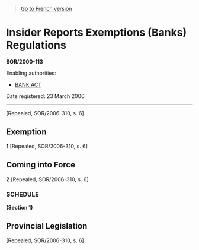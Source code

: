 > [Go to French version](/fr/Règlements/Décrets,%20ordonnances%20et%20règlements%20statutaires/2000/113.md)

# Insider Reports Exemptions (Banks) Regulations

**SOR/2000-113**

Enabling authorities: 
- [BANK ACT](/en/Acts/Statutes%20of%20Canada/1991/c.%2046.md)

Date registered: 23 March 2000

----------


[Repealed, SOR/2006-310, s. 6]



## Exemption


**1** [Repealed, SOR/2006-310, s. 6]




## Coming into Force


**2** [Repealed, SOR/2006-310, s. 6]




### **SCHEDULE** 
**(Section 1)**
## Provincial Legislation
[Repealed, SOR/2006-310, s. 6]


